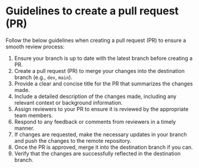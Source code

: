 # Guidelines to create a pull request (PR)
 
 Follow the below guidelines when creating a pull request (PR) to ensure a smooth review process:
1. Ensure your branch is up to date with the latest branch before creating a PR. 
1. Create a pull request (PR) to merge your changes into the destination branch (e.g., `dev`, `main`).
1. Provide a clear and concise title for the PR that summarizes the changes made.
1. Include a detailed description of the changes made, including any relevant context or background information.
1. Assign reviewers to your PR to ensure it is reviewed by the appropriate team members.
1. Respond to any feedback or comments from reviewers in a timely manner.
1. If changes are requested, make the necessary updates in your branch and push the changes to the remote repository.
1. Once the PR is approved, merge it into the destination branch if you can.
1. Verify that the changes are successfully reflected in the destination branch.